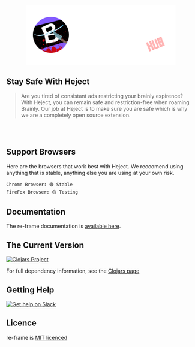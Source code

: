 

<p align="center"><a href="icons/heject.png?raw=true" target="_blank" rel="noopener noreferrer"><img src="icons/heject.png?raw=true" alt="re-frame logo"></a></p>

## Stay Safe With Heject

> Are you tired of consistant ads restricting your brainly expirence? With Heject, you can remain safe and restriction-free when roaming Brainly. Our job at Heject is to make sure you are safe which is why we are a completely open source extension.
<br/> 
<br/>

## Support Browsers

Here are the browsers that work best with Heject. We reccomend using anything that is stable, anything else you are using at your own risk.
```
Chrome Browser: 🟢 Stable
FireFox Browser: 🟡 Testing
```
## Documentation 

The re-frame documentation is [available here](https://day8.github.io/re-frame/).


## The Current Version 

[![Clojars Project](https://img.shields.io/clojars/v/re-frame?labelColor=283C67&color=729AD1&style=for-the-badge&logo=clojure&logoColor=fff)](https://clojars.org/re-frame)

For full dependency information, see the [Clojars page](https://clojars.org/re-frame/)

## Getting Help 

[![Get help on Slack](http://img.shields.io/badge/slack-clojurians%20%23re--frame-97C93C?labelColor=283C67&logo=slack&style=for-the-badge)](https://clojurians.slack.com/channels/re-frame)

## Licence

re-frame is [MIT licenced](license.txt)
